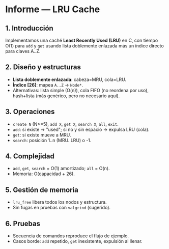 
# Informe — LRU Cache

## 1. Introducción
Implementamos una caché **Least Recently Used (LRU)** en C, con tiempo O(1) para `add` y `get` usando lista doblemente enlazada más un índice directo para claves A..Z.

## 2. Diseño y estructuras
- **Lista doblemente enlazada**: cabeza=MRU, cola=LRU.
- **Índice [26]**: mapea `A..Z` → `Node*`.
- Alternativas: lista simple (O(n)), cola FIFO (no reordena por uso), hash+lista (más genérico, pero no necesario aquí).

## 3. Operaciones
- `create N` (N>=5), `add X`, `get X`, `search X`, `all`, `exit`.
- `add`: si existe → "used"; si no y sin espacio → expulsa LRU (cola).
- `get`: si existe mueve a MRU.
- `search`: posición 1..n (MRU..LRU) o -1.

## 4. Complejidad
- `add`, `get`, `search` = O(1) amortizado; `all` = O(n).
- Memoria: O(capacidad + 26).

## 5. Gestión de memoria
- `lru_free` libera todos los nodos y estructura.
- Sin fugas en pruebas con `valgrind` (sugerido).

## 6. Pruebas
- Secuencia de comandos reproduce el flujo de ejemplo.
- Casos borde: `add` repetido, `get` inexistente, expulsión al llenar.
